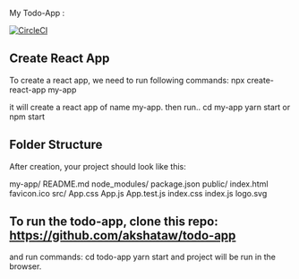 

My Todo-App :

[![CircleCI](https://circleci.com/gh/sweetlimeco/todolist.svg?style=svg)](https://circleci.com/gh/sweetlimeco/todolist)

## Create React App

To create a react app, we need to run following commands:
   npx create-react-app my-app
 
 it will create a react app of name my-app.
 then run..
   cd my-app
   yarn start  or npm start


## Folder Structure

After creation, your project should look like this:

 my-app/
  README.md
  node_modules/
  package.json
  public/
    index.html
    favicon.ico
  src/
    App.css
    App.js
    App.test.js
    index.css
    index.js
    logo.svg

## To run the todo-app, clone this repo: https://github.com/akshataw/todo-app
 and run commands: cd todo-app
                   yarn start
           and project will be run in the browser.
